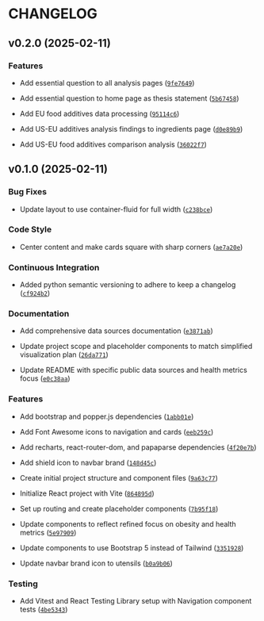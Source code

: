 # CHANGELOG


## v0.2.0 (2025-02-11)

### Features

- Add essential question to all analysis pages
  ([`9fe7649`](https://github.com/gsinghjay/is219-data-visualization/commit/9fe76492695c1d6872bfd42a407660658c2291a0))

- Add essential question to home page as thesis statement
  ([`5b67458`](https://github.com/gsinghjay/is219-data-visualization/commit/5b674585935582a84b326b91cf782e1f28af2cb5))

- Add EU food additives data processing
  ([`95114c6`](https://github.com/gsinghjay/is219-data-visualization/commit/95114c68ca1193a1e32d4f3b33e69cc1bb5f0fb7))

- Add US-EU additives analysis findings to ingredients page
  ([`d0e89b9`](https://github.com/gsinghjay/is219-data-visualization/commit/d0e89b95a281f69235840c206837b9571a3b350f))

- Add US-EU food additives comparison analysis
  ([`36022f7`](https://github.com/gsinghjay/is219-data-visualization/commit/36022f721485bd1c3a10e27b34b50b1126df7b02))


## v0.1.0 (2025-02-11)

### Bug Fixes

- Update layout to use container-fluid for full width
  ([`c238bce`](https://github.com/gsinghjay/is219-data-visualization/commit/c238bce37f9f1d9c781d4fdf829538fedcc3466b))

### Code Style

- Center content and make cards square with sharp corners
  ([`ae7a20e`](https://github.com/gsinghjay/is219-data-visualization/commit/ae7a20e9af04388432efd81d192f9f47452f1411))

### Continuous Integration

- Added python semantic versioning to adhere to keep a changelog
  ([`cf924b2`](https://github.com/gsinghjay/is219-data-visualization/commit/cf924b2f3d4baee2132ff016b06500414df6606e))

### Documentation

- Add comprehensive data sources documentation
  ([`e3871ab`](https://github.com/gsinghjay/is219-data-visualization/commit/e3871ab18da62c78b734b42a3b172db2e8e03d76))

- Update project scope and placeholder components to match simplified visualization plan
  ([`26da771`](https://github.com/gsinghjay/is219-data-visualization/commit/26da771ef5297bf42c2106161df07ed26e86b1b5))

- Update README with specific public data sources and health metrics focus
  ([`e0c38aa`](https://github.com/gsinghjay/is219-data-visualization/commit/e0c38aa3cbc0090b4a939487a9dcf182057f2530))

### Features

- Add bootstrap and popper.js dependencies
  ([`1abb01e`](https://github.com/gsinghjay/is219-data-visualization/commit/1abb01e74a2c4127f7458887e46362a960b503fd))

- Add Font Awesome icons to navigation and cards
  ([`eeb259c`](https://github.com/gsinghjay/is219-data-visualization/commit/eeb259c18e14101e9a49107392eba1011512f72f))

- Add recharts, react-router-dom, and papaparse dependencies
  ([`4f20e7b`](https://github.com/gsinghjay/is219-data-visualization/commit/4f20e7bd99f29c8154c728c98e766ff03962f290))

- Add shield icon to navbar brand
  ([`148d45c`](https://github.com/gsinghjay/is219-data-visualization/commit/148d45ce0ab4d5f7d44db52a779c7c7a965e3fe2))

- Create initial project structure and component files
  ([`9a63c77`](https://github.com/gsinghjay/is219-data-visualization/commit/9a63c77b1a56670ca49252a7d8b723d29fdf554e))

- Initialize React project with Vite
  ([`864895d`](https://github.com/gsinghjay/is219-data-visualization/commit/864895d060b9090be7e378503cb0236c0e843fe6))

- Set up routing and create placeholder components
  ([`7b95f18`](https://github.com/gsinghjay/is219-data-visualization/commit/7b95f1867ea68d1ea4137e6f7c51975732106eb0))

- Update components to reflect refined focus on obesity and health metrics
  ([`5e97909`](https://github.com/gsinghjay/is219-data-visualization/commit/5e97909d028d6226e5283878a521cdedff95cda3))

- Update components to use Bootstrap 5 instead of Tailwind
  ([`3351928`](https://github.com/gsinghjay/is219-data-visualization/commit/33519288a5e18f21e2be4eb61dd7e06c1c4b52b1))

- Update navbar brand icon to utensils
  ([`b0a9b06`](https://github.com/gsinghjay/is219-data-visualization/commit/b0a9b060c6d8f0191ae1bb04c12e48f4c3041088))

### Testing

- Add Vitest and React Testing Library setup with Navigation component tests
  ([`4be5343`](https://github.com/gsinghjay/is219-data-visualization/commit/4be5343730ceeef6ec12ead0bfa825576382ac08))
